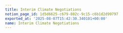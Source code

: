 ```yaml
---
title: Interim Climate Negotiations
notion_page_id: 1d5d6625-c679-802c-9c15-c6b1d2d99797
exported_at: '2025-08-07T15:42:30.340101+00:00'
name: Interim Climate Negotiations
---
```


